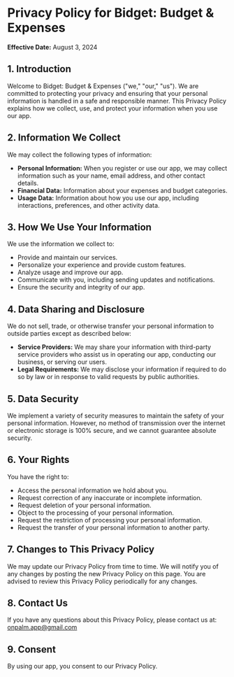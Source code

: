 # Privacy Policy for Bidget: Budget & Expenses

**Effective Date:** August 3, 2024

## 1. Introduction
Welcome to Bidget: Budget & Expenses ("we," "our," "us"). We are committed to protecting your privacy and ensuring that your personal information is handled in a safe and responsible manner. This Privacy Policy explains how we collect, use, and protect your information when you use our app.

## 2. Information We Collect
We may collect the following types of information:
- **Personal Information:** When you register or use our app, we may collect information such as your name, email address, and other contact details.
- **Financial Data:** Information about your expenses and budget categories.
- **Usage Data:** Information about how you use our app, including interactions, preferences, and other activity data.

## 3. How We Use Your Information
We use the information we collect to:
- Provide and maintain our services.
- Personalize your experience and provide custom features.
- Analyze usage and improve our app.
- Communicate with you, including sending updates and notifications.
- Ensure the security and integrity of our app.

## 4. Data Sharing and Disclosure
We do not sell, trade, or otherwise transfer your personal information to outside parties except as described below:
- **Service Providers:** We may share your information with third-party service providers who assist us in operating our app, conducting our business, or serving our users.
- **Legal Requirements:** We may disclose your information if required to do so by law or in response to valid requests by public authorities.

## 5. Data Security
We implement a variety of security measures to maintain the safety of your personal information. However, no method of transmission over the internet or electronic storage is 100% secure, and we cannot guarantee absolute security.

## 6. Your Rights
You have the right to:
- Access the personal information we hold about you.
- Request correction of any inaccurate or incomplete information.
- Request deletion of your personal information.
- Object to the processing of your personal information.
- Request the restriction of processing your personal information.
- Request the transfer of your personal information to another party.

## 7. Changes to This Privacy Policy
We may update our Privacy Policy from time to time. We will notify you of any changes by posting the new Privacy Policy on this page. You are advised to review this Privacy Policy periodically for any changes.

## 8. Contact Us
If you have any questions about this Privacy Policy, please contact us at:
[onpalm.app@gmail.com](mailto:onpalm.app@gmail.com)

## 9. Consent
By using our app, you consent to our Privacy Policy.

